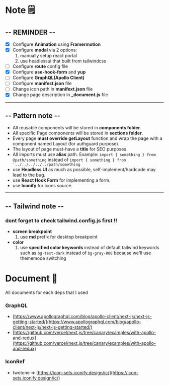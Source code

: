 
# **Note** 🗒️
## -- **REMINDER** --
- [x] Configure **Animation** using **Framermotion**
- [x] Configure **modal** via 2 options:
  1. manually setup react portal
  2. use headlessui that built from tailwindcss
- [ ] Configure **route** config file
- [x] Configure **use-hook-form** and **yup**
- [ ] Configure **GraphQL(Apollo Client)**
- [ ] Configure **manifest.json** file
- [ ] Change icon path in **manifext.json** file
- [x] Change page description in **_document.js** file

---

## -- **Pattern note** --
- All reusable components will be stored in **components folder**.
- All specific Page components  will be stored in **sections folder**.
- Every page **must override getLayout** function and wrap the page with a component named Layout (for authguard purpose).
- The layout of page must-have a **title** for SEO purposes.
- All imports must use **alias** path. Example: `import { something } from @path/something` instead of `import { something } from '../../../../../path/something`
- use **Headless UI** as much as possible, self-implement/hardcode may lead to the bug.
- use **React Hook Form** for implementing a form.
- use **Iconify** for icons source.


---
## -- **Tailwind note** --
### dont forget to check tailwind.config.js first !!
- **screen breakpoint**
  1. use **md** prefix for desktop breakpoint
- **color**
  1. use **specified color keywords** instead of default tailwind keywords such as `bg-text-dark` instead of `bg-gray-800` because we'll use thememode switching

# **Document** 📝

All documents for each deps that I used
### GraphQL
 - [https://www.apollographql.com/blog/apollo-client/next-js/next-js-getting-started/](https://www.apollographql.com/blog/apollo-client/next-js/next-js-getting-started/)
 - [https://github.com/vercel/next.js/tree/canary/examples/with-apollo-and-redux](https://github.com/vercel/next.js/tree/canary/examples/with-apollo-and-redux)

### IconRef
 - twotone => [https://icon-sets.iconify.design/ic/](https://icon-sets.iconify.design/ic/)
